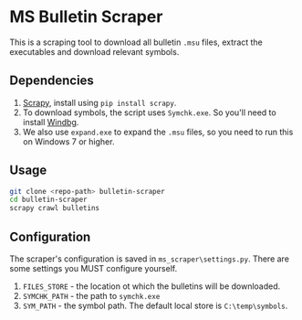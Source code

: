 # MS Bulletin Scraper

This is a scraping tool to download all bulletin `.msu` files, extract the executables and download relevant symbols.


## Dependencies

1. [Scrapy](http://scrapy.org/), install using `pip install scrapy`.
1. To download symbols, the script uses `Symchk.exe`. So you'll need to install [Windbg](https://msdn.microsoft.com/en-us/windows/hardware/hh852365.aspx).
1. We also use `expand.exe` to expand the `.msu` files, so you need to run this on Windows 7 or higher.


## Usage

```bash
git clone <repo-path> bulletin-scraper
cd bulletin-scraper
scrapy crawl bulletins
```


## Configuration

The scraper's configuration is saved in `ms_scraper\settings.py`. There are some settings you MUST configure yourself.

1. `FILES_STORE` - the location ot which the bulletins will be downloaded.
1. `SYMCHK_PATH` - the path to `symchk.exe`
1. `SYM_PATH` - the symbol path. The default local store is `C:\temp\symbols`.